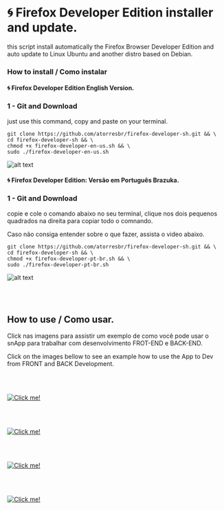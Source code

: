 # 🌀 Firefox Developer Edition installer and update.
this script install automatically the Firefox Browser Developer Edition and auto update to Linux Ubuntu and another distro based on Debian.

###  How to install / Como instalar

####  🌀 Firefox Developer Edition English Version.

### 1 - Git and  Download 
just use this command, copy and paste on your terminal.

```
git clone https://github.com/atorresbr/firefox-developer-sh.git && \
cd firefox-developer-sh && \
chmod +x firefox-developer-en-us.sh && \
sudo ./firefox-developer-en-us.sh
```

![alt text](https://github.com/atorresbr/firefox-developer-sh/blob/main/img/firefox-developer-edition-installer-and-update-to-linux.jpg)


#### 🌀 Firefox Developer Edition:  Versão em Português Brazuka.

### 1 - Git and  Download 
 copie e cole o comando abaixo no seu terminal, clique nos dois pequenos quadrados na direita para copiar todo o comnando.

 Caso não consiga entender sobre o que fazer, assista o video abaixo.

```
git clone https://github.com/atorresbr/firefox-developer-sh.git && \
cd firefox-developer-sh && \
chmod +x firefox-developer-pt-br.sh && \
sudo ./firefox-developer-pt-br.sh
```
![alt text](https://github.com/atorresbr/firefox-developer-sh/blob/main/img/base-fire-fox-sirius.jpg)

<br><br>

## How to use / Como usar. 

Click nas imagens para assistir um exemplo de como você pode usar o snApp para trabalhar com desenvolvimento FROT-END e BACK-END.

Click on the images bellow to see an example how to use the App to Dev from FRONT and BACK Development.

<br><br>

<a href="https://www.facebook.com/torresdigital/videos/1370285286677688">
  <img src="https://github.com/atorresbr/firefox-developer-sh/blob/main/img/01-firefox-dev.jpg" alt="Click me!" />
</a>

<br><br>

<a href="https://www.facebook.com/torresdigital/videos/1370285286677688">
  <img src="https://github.com/atorresbr/firefox-developer-sh/blob/main/img/02-firefox-dev.jpg" alt="Click me!" />
</a>

<br><br>

<a href="https://www.facebook.com/torresdigital/videos/1370285286677688">
  <img src="https://github.com/atorresbr/firefox-developer-sh/blob/main/img/03-firefox-dev.jpg" alt="Click me!" />
</a>


<br><br>

<a href="https://www.facebook.com/torresdigital/videos/1370285286677688">
  <img src="https://github.com/atorresbr/firefox-developer-sh/blob/main/img/04-firefox-dev.jpg" alt="Click me!" />
</a>

<br><br>



